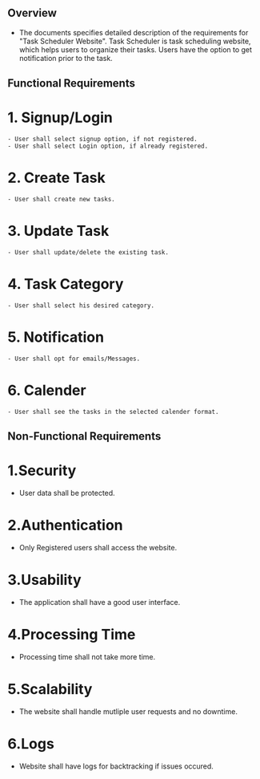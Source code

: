 ## Overview
* The documents specifies detailed description of the requirements for "Task Scheduler Website". Task Scheduler is
task scheduling website, which helps users to organize their tasks. Users have the option to get notification
prior to the task.

## Functional Requirements
# 1. Signup/Login
    - User shall select signup option, if not registered.
    - User shall select Login option, if already registered.
# 2. Create Task
    - User shall create new tasks.
# 3. Update Task
    - User shall update/delete the existing task.
# 4. Task Category
    - User shall select his desired category.
# 5. Notification
    - User shall opt for emails/Messages.
# 6. Calender
    - User shall see the tasks in the selected calender format.

## Non-Functional Requirements
# 1.Security
  - User data shall be protected. 
# 2.Authentication
  - Only Registered users shall access the website.
# 3.Usability
  - The application shall have a good user interface.
# 4.Processing Time
  - Processing time shall not take more time.
# 5.Scalability
  - The website shall handle mutliple user requests and no downtime.
# 6.Logs
  - Website shall have logs for backtracking if issues occured.

